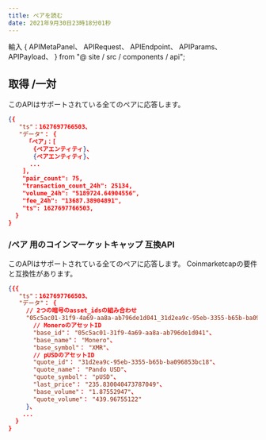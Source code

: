 ```yaml
---
title: ペアを読む
date: 2021年9月30日23時18分01秒
---
```


輸入 { APIMetaPanel、 APIRequest、 APIEndpoint、 APIParams、 APIPayload、 } from "@ site / src / components / api";

## 取得 /一対

このAPIはサポートされている全てのペアに応答します。

<APIEndpoint base="https://api.4swap.org/api" url="/pairs" />

<APIMetaPanel />

<APIRequest title=" サポートされているペアを読み取る " method="GET" isPublic base="https://api.4swap.org/api" url='/pairs' />

```json title="Response"
{{
   "ts"：1627697766503、
   "データ"： {
     「ペア」：[
       {ペアエンティティ}、
       {ペアエンティティ}、
      ...
    ],
    "pair_count": 75,
    "transaction_count_24h": 25134,
    "volume_24h": "5189724.64904556",
    "fee_24h": "13687.38904891",
    "ts": 1627697766503,
  }
}
```

### /ペア 用のコインマーケットキャップ 互換API

このAPIはサポートされている全てのペアに応答します。 Coinmarketcapの要件と互換性があります。

<APIEndpoint base="https://api.4swap.org/api" url="/cmc/pairs" />

<APIMetaPanel />

<APIRequest title=" サポートされているペアを読み取る " method="GET" isPublic base="https://api.4swap.org/api" url='/cmc/pairs' />

```json title="Response"
{{{
   "ts"：1627697766503、
   "データ"： {
     // 2つの暗号のasset_idsの組み合わせ
     "05c5ac01-31f9-4a69-aa8a-ab796de1d041_31d2ea9c-95eb-3355-b65b-ba096853bc18"：{
       // MoneroのアセットID
       "base_id"： "05c5ac01-31f9-4a69-aa8a-ab796de1d041"、
       "base_name"： "Monero"、
       "base_symbol"： "XMR"、
       // pUSDのアセットID
       "quote_id"： "31d2ea9c-95eb-3355-b65b-ba096853bc18"、
       "quote_name"： "Pando USD"、
       "quote_symbol"： "pUSD"、
       "last_price"： "235.830040473787049"、
       "base_volume"： "1.87552947"、
       "quote_volume"： "439.96755122"
     }、 
    ...
  }
}
```
